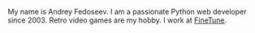 My name is Andrey Fedoseev. I am a passionate Python web developer since 2003.
Retro video games are my hobby.
I work at [FineTune](https://www.finetunelearning.com).
